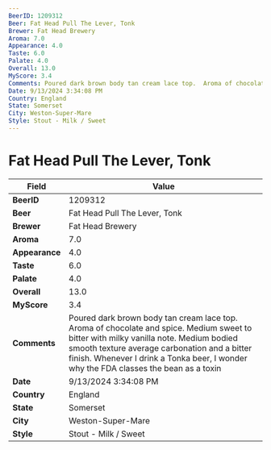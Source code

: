 ```yaml
---
BeerID: 1209312
Beer: Fat Head Pull The Lever, Tonk
Brewer: Fat Head Brewery
Aroma: 7.0
Appearance: 4.0
Taste: 6.0
Palate: 4.0
Overall: 13.0
MyScore: 3.4
Comments: Poured dark brown body tan cream lace top.  Aroma of chocolate and spice. Medium sweet to bitter with milky vanilla note. Medium bodied smooth texture average carbonation and a bitter finish.  Whenever I drink a Tonka beer, I wonder why the FDA classes the bean as a toxin
Date: 9/13/2024 3:34:08 PM
Country: England
State: Somerset
City: Weston-Super-Mare
Style: Stout - Milk / Sweet
---
```


# Fat Head Pull The Lever, Tonk

| Field         | Value |
|---------------|-------|
| **BeerID** | 1209312 |
| **Beer** | Fat Head Pull The Lever, Tonk |
| **Brewer** | Fat Head Brewery |
| **Aroma** | 7.0 |
| **Appearance** | 4.0 |
| **Taste** | 6.0 |
| **Palate** | 4.0 |
| **Overall** | 13.0 |
| **MyScore** | 3.4 |
| **Comments** | Poured dark brown body tan cream lace top.  Aroma of chocolate and spice. Medium sweet to bitter with milky vanilla note. Medium bodied smooth texture average carbonation and a bitter finish.  Whenever I drink a Tonka beer, I wonder why the FDA classes the bean as a toxin |
| **Date** | 9/13/2024 3:34:08 PM |
| **Country** | England |
| **State** | Somerset |
| **City** | Weston-Super-Mare |
| **Style** | Stout - Milk / Sweet |
